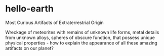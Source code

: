 # hello-earth

Most Curious Artifacts of Extraterrestrial Origin

Wreckage of meteorites with remains of unknown life forms, metal details from unknown alloys, spheres of obscure function, that possess unique physical properties - how to explain the appearance of all these amazing artifacts on our planet? 
